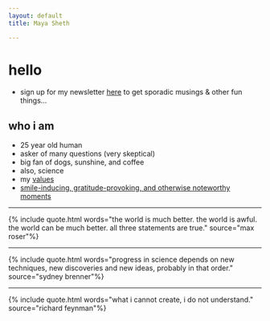 ```yaml
---
layout: default
title: Maya Sheth

---
```

# hello
* sign up for my newsletter [here](https://airtable.com/shrbJMCacQzWPrCLY) to get sporadic musings & other fun things...

## who i am
* 25 year old human
* asker of many questions (very skeptical)
* big fan of dogs, sunshine, and coffee
* also, science
* my [values](https://mayasheth.github.io/2020/11/20/values)
* [smile-inducing, gratitude-provoking, and otherwise noteworthy moments](https://mayasheth.github.io/2023/04/15/things-that-make-me-smile)

---

{% include quote.html words="the world is much better. the world is awful. the world can be much better. all three statements are true." source="max roser"%}

---

{% include quote.html words="progress in science depends on new techniques, new discoveries and new ideas, probably in that order." source="sydney brenner"%}

---

{% include quote.html words="what i cannot create, i do not understand." source="richard feynman"%}

